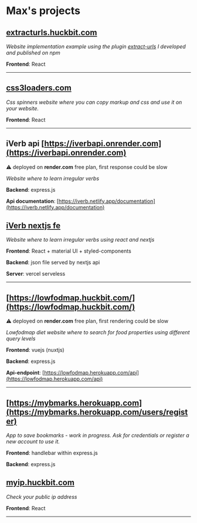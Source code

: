# Max's projects

## [extracturls.huckbit.com](https://extracturls.huckbit.com/)

_Website implementation example using the plugin [extract-urls](https://www.npmjs.com/package/extract-urls) I developed and published on npm_

**Frontend**: React

---

## [css3loaders.com](https://css3loaders.com/)

_Css spinners website where you can copy markup and css and use it on your website._

**Frontend**: React

---

## iVerb api [https://iverbapi.onrender.com](https://iverbapi.onrender.com) 

:warning: deployed on **render.com** free plan, first response could be slow

_Website where to learn irregular verbs_

**Backend**: express.js

**Api documentation**: [https://iverb.netlify.app/documentation](https://iverb.netlify.app/documentation)


## [iVerb nextjs fe](https://iverb.huckbit.com/)

_Website where to learn irregular verbs using react and nextjs_

**Frontend**: React + material UI + styled-components

**Backend**: json file served by nextjs api

**Server**: vercel serveless

---

## [https://lowfodmap.huckbit.com/](https://lowfodmap.huckbit.com/)

:warning: deployed on **render.com** free plan, first rendering could be slow

_Lowfodmap diet website where to search for food properties using different query levels_

**Frontend**: vuejs (nuxtjs)

**Backend**: express.js

**Api-endpoint**: [https://lowfodmap.herokuapp.com/api](https://lowfodmap.herokuapp.com/api)

---

## [https://mybmarks.herokuapp.com](https://mybmarks.herokuapp.com/users/register)

_App to save bookmarks - work in progress. Ask for credentials or register a new account to use it._

**Frontend**: handlebar within express.js

**Backend**: express.js


## [myip.huckbit.com](https://myip.huckbit.com/)

_Check your public ip address_

**Frontend**: React

---

